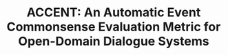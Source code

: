 ---
layout: default
title: 'ACCENT: An Automatic Event Commonsense Evaluation Metric for Open-Domain Dialogue Systems'
authors: Sarik Ghazarian*, <strong>Yijia Shao</strong>*, Rujun Han, Aram Galstyan, Nanyun Peng
publication: Under review. (We will present our work in <a href="https://socalnlp.github.io/symp22/index.html">SoCal NLP Symposium 2022</a>)
year: 2022.10
pdf: ''
code: ''
official_link: ''
---
